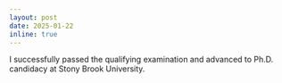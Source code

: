 ```yaml
---
layout: post
date: 2025-01-22
inline: true
---
```


I successfully passed the qualifying examination and advanced to Ph.D. candidacy at Stony Brook University.
